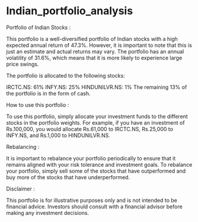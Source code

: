 # Indian_portfolio_analysis
Portfolio of Indian Stocks :

This portfolio is a well-diversified portfolio of Indian stocks with a high expected annual return of 47.3%. However, it is important to note that this is just an estimate and actual returns may vary. The portfolio has an annual volatility of 31.6%, which means that it is more likely to experience large price swings.

The portfolio is allocated to the following stocks:

IRCTC.NS: 61%
INFY.NS: 25%
HINDUNILVR.NS: 1%
The remaining 13% of the portfolio is in the form of cash.

How to use this portfolio :

To use this portfolio, simply allocate your investment funds to the different stocks in the portfolio weights. For example, if you have an investment of Rs.100,000, you would allocate Rs.61,000 to IRCTC.NS, Rs.25,000 to INFY.NS, and Rs.1,000 to HINDUNILVR.NS.

Rebalancing :

It is important to rebalance your portfolio periodically to ensure that it remains aligned with your risk tolerance and investment goals. To rebalance your portfolio, simply sell some of the stocks that have outperformed and buy more of the stocks that have underperformed.

Disclaimer :

This portfolio is for illustrative purposes only and is not intended to be financial advice. Investors should consult with a financial advisor before making any investment decisions.
